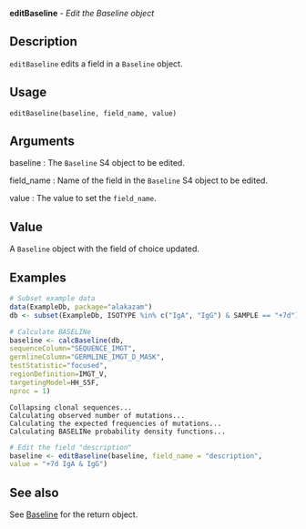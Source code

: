 





**editBaseline** - *Edit the Baseline object*

Description
--------------------

`editBaseline` edits a field in a `Baseline` object.


Usage
--------------------
```
editBaseline(baseline, field_name, value)
```

Arguments
-------------------

baseline
:   The `Baseline` S4 object to be edited.

field_name
:   Name of the field in the `Baseline` S4 object to be edited.

value
:   The value to set the `field_name`.




Value
-------------------

A `Baseline` object with the field of choice updated.



Examples
-------------------

```R
# Subset example data
data(ExampleDb, package="alakazam")
db <- subset(ExampleDb, ISOTYPE %in% c("IgA", "IgG") & SAMPLE == "+7d")

# Calculate BASELINe
baseline <- calcBaseline(db, 
sequenceColumn="SEQUENCE_IMGT",
germlineColumn="GERMLINE_IMGT_D_MASK", 
testStatistic="focused",
regionDefinition=IMGT_V,
targetingModel=HH_S5F,
nproc = 1)

```


```
Collapsing clonal sequences...
Calculating observed number of mutations...
Calculating the expected frequencies of mutations...
Calculating BASELINe probability density functions...

```


```R
# Edit the field "description"
baseline <- editBaseline(baseline, field_name = "description", 
value = "+7d IgA & IgG")
```



See also
-------------------

See [Baseline](Baseline-class.md) for the return object.



